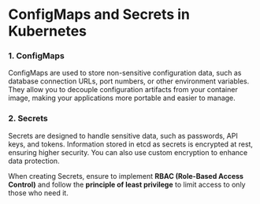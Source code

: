 # ConfigMaps and Secrets in Kubernetes

### 1. ConfigMaps

ConfigMaps are used to store non-sensitive configuration data, such as database connection URLs, port numbers, or other environment variables. They allow you to decouple configuration artifacts from your container image, making your applications more portable and easier to manage.

### 2. Secrets

Secrets are designed to handle sensitive data, such as passwords, API keys, and tokens. Information stored in etcd as secrets is encrypted at rest, ensuring higher security. You can also use custom encryption to enhance data protection.

When creating Secrets, ensure to implement **RBAC (Role-Based Access Control)** and follow the **principle of least privilege** to limit access to only those who need it.
